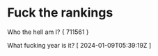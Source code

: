 # Fuck the rankings

Who the hell am I?
{ 711561 }

What fucking year is it?
[ 2024-01-09T05:39:19Z ]
